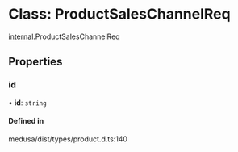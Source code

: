 # Class: ProductSalesChannelReq

[internal](../modules/internal-18.md).ProductSalesChannelReq

## Properties

### id

• **id**: `string`

#### Defined in

medusa/dist/types/product.d.ts:140
